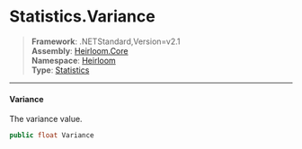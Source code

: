 # Statistics.Variance

> **Framework**: .NETStandard,Version=v2.1  
> **Assembly**: [Heirloom.Core][0]  
> **Namespace**: [Heirloom][0]  
> **Type**: [Statistics][1]  

--------------------------------------------------------------------------------

#### Variance

The variance value.

```cs
public float Variance
```

[0]: ..\Heirloom.Core.md
[1]: Heirloom.Statistics.md
